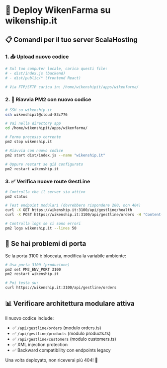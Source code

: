 # 🚀 Deploy WikenFarma su wikenship.it

## 📋 Comandi per il tuo server ScalaHosting

### 1. 📤 Upload nuovo codice
```bash
# Sul tuo computer locale, carica questi file:
# - dist/index.js (backend)
# - dist/public/* (frontend React)

# Via FTP/SFTP carica in: /home/wikenshipit/apps/wikenfarma/
```

### 2. 🔄 Riavvia PM2 con nuovo codice
```bash
# SSH su wikenship.it
ssh wikenshipit@cloud-83c776

# Vai nella directory app
cd /home/wikenshipit/apps/wikenfarma/

# Ferma processo corrente
pm2 stop wikenship.it

# Riavvia con nuovo codice
pm2 start dist/index.js --name "wikenship.it"

# Oppure restart se già configurato
pm2 restart wikenship.it
```

### 3. ✅ Verifica nuove route GestLine
```bash
# Controlla che il server sia attivo
pm2 status

# Test endpoint modulari (dovrebbero rispondere 200, non 404)
curl -X GET https://wikenship.it:3100/api/gestline/health
curl -X POST https://wikenship.it:3100/api/gestline/orders -H "Content-Type: application/json" -d '{}'

# Controlla logs se ci sono errori
pm2 logs wikenship.it --lines 50
```

## 🔧 Se hai problemi di porta

Se la porta 3100 è bloccata, modifica la variabile ambiente:
```bash
# Usa porta 3100 (produzione)
pm2 set PM2_ENV_PORT 3100
pm2 restart wikenship.it

# Poi testa su:
curl https://wikenship.it:3100/api/gestline/orders
```

## 📊 Verificare architettura modulare attiva

Il nuovo codice include:
- ✅ `/api/gestline/orders` (modulo orders.ts)
- ✅ `/api/gestline/products` (modulo products.ts) 
- ✅ `/api/gestline/customers` (modulo customers.ts)
- ✅ XML injection protection
- ✅ Backward compatibility con endpoints legacy

Una volta deployato, non riceverai più 404! 🎯